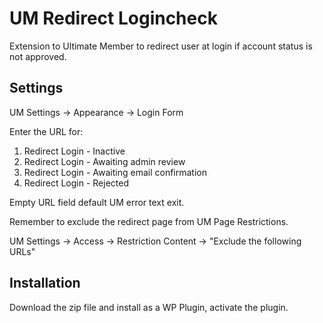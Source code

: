 # UM Redirect Logincheck
Extension to Ultimate Member to redirect user at login if account status is not approved.
## Settings
UM Settings -> Appearance -> Login Form

Enter the URL for:
1. Redirect Login - Inactive
2. Redirect Login - Awaiting admin review
3. Redirect Login - Awaiting email confirmation
4. Redirect Login - Rejected

Empty URL field default UM error text exit.

Remember to exclude the redirect page from UM Page Restrictions.

UM Settings -> Access -> Restriction Content -> "Exclude the following URLs" 

## Installation
Download the zip file and install as a WP Plugin, activate the plugin.
